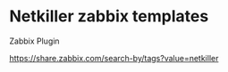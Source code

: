 # Netkiller zabbix templates
Zabbix Plugin


https://share.zabbix.com/search-by/tags?value=netkiller


